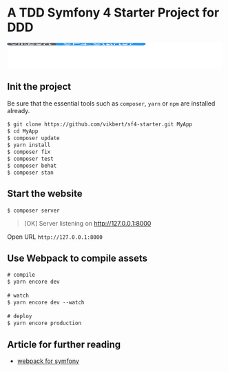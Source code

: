 # A TDD Symfony 4 Starter Project for DDD

[<img src="screenshots/SF4-Starter.svg" align="center" width="500" height="60">]()

## Init the project
Be sure that the essential tools such as `composer`, `yarn` or `npm` 
are installed already.
```
$ git clone https://github.com/vikbert/sf4-starter.git MyApp
$ cd MyApp
$ composer update
$ yarn install
$ composer fix
$ composer test
$ composer behat
$ composer stan
```

## Start the website
```
$ composer server 
```
>  [OK] Server listening on http://127.0.0.1:8000

Open URL `http://127.0.0.1:8000`


## Use Webpack to compile assets
```
# compile
$ yarn encore dev

# watch
$ yarn encore dev --watch

# deploy
$ yarn encore production
```


## Article for further reading
- [webpack for symfony](https://symfony.com/doc/current/frontend/encore/simple-example.html)
